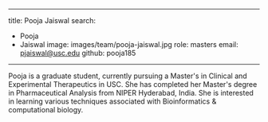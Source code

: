 
---
title: Pooja Jaiswal
search:
  - Pooja
  - Jaiswal
image: images/team/pooja-jaiswal.jpg
role: masters
email: pjaiswal@usc.edu
github: pooja185
---

Pooja is a graduate student, currently pursuing a Master's in Clinical and Experimental Therapeutics in USC. She has completed her Master's degree in Pharmaceutical Analysis from NIPER Hyderabad, India.  She is interested in learning various techniques associated with Bioinformatics & computational biology.
